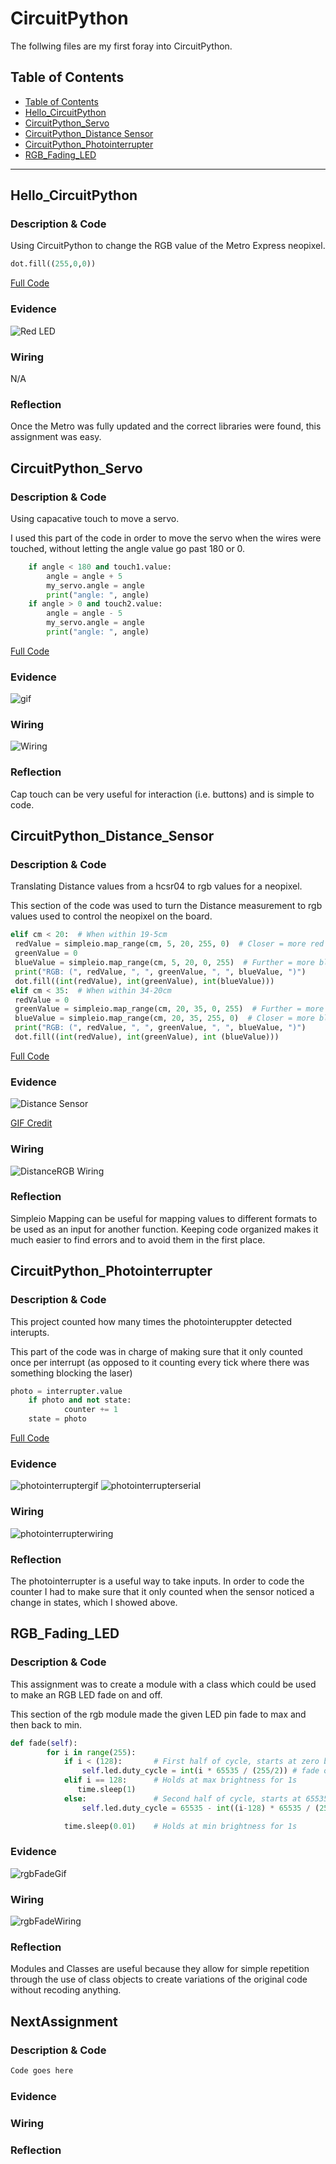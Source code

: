 # CircuitPython
 The follwing files are my first foray into CircuitPython.
## Table of Contents
* [Table of Contents](#TableOfContents)
* [Hello_CircuitPython](#Hello_CircuitPython)
* [CircuitPython_Servo](#CircuitPython_Servo)
* [CircuitPython_Distance Sensor](#CircuitPython_Distance_Sensor)
* [CircuitPython_Photointerrupter](#CircuitPython_Photointerrupter)
* [RGB_Fading_LED](#RGB_Fading_LED)
---


## Hello_CircuitPython

### Description & Code
Using CircuitPython to change the RGB value of the Metro Express neopixel.
```python
dot.fill((255,0,0))
```

[Full Code](https://github.com/jkrosby51/CircuitPython/blob/main/HelloWorld.py)

### Evidence
![Red LED](https://github.com/jkrosby51/CircuitPython/blob/main/Images/HelloCircuitPython%20Evidence.jpg)

### Wiring
N/A

### Reflection
Once the Metro was fully updated and the correct libraries were found, this assignment was easy.


## CircuitPython_Servo

### Description & Code
Using capacative touch to move a servo.

I used this part of the code in order to move the servo when the wires were touched, without letting the angle value go past 180 or 0.
```python
    if angle < 180 and touch1.value: 
        angle = angle + 5
        my_servo.angle = angle
        print("angle: ", angle)
    if angle > 0 and touch2.value:
        angle = angle - 5
        my_servo.angle = angle
        print("angle: ", angle)
```
[Full Code](https://github.com/jkrosby51/CircuitPython/blob/main/ServoCapTouch.py)

### Evidence
![gif](https://github.com/jkrosby51/CircuitPython/blob/main/Images/ServoCapTouch%20Gif.gif)
### Wiring
![Wiring](https://github.com/jkrosby51/CircuitPython/blob/main/Images/ServoCapTouch%20Wiring.jpg)
### Reflection
Cap touch can be very useful for interaction (i.e. buttons) and is simple to code.


## CircuitPython_Distance_Sensor

### Description & Code
Translating Distance values from a hcsr04 to rgb values for a neopixel.

This section of the code was used to turn the Distance measurement to rgb values used to control the neopixel on the board.
```python
elif cm < 20:  # When within 19-5cm
 redValue = simpleio.map_range(cm, 5, 20, 255, 0)  # Closer = more red
 greenValue = 0
 blueValue = simpleio.map_range(cm, 5, 20, 0, 255)  # Further = more blue
 print("RGB: (", redValue, ", ", greenValue, ", ", blueValue, ")")
 dot.fill((int(redValue), int(greenValue), int(blueValue)))
elif cm < 35:  # When within 34-20cm
 redValue = 0
 greenValue = simpleio.map_range(cm, 20, 35, 0, 255)  # Further = more green
 blueValue = simpleio.map_range(cm, 20, 35, 255, 0)  # Closer = more blue
 print("RGB: (", redValue, ", ", greenValue, ", ", blueValue, ")")
 dot.fill((int(redValue), int(greenValue), int (blueValue)))
```
[Full Code](https://github.com/jkrosby51/CircuitPython/blob/main/DistanceRGB.py)

### Evidence
![Distance Sensor](https://github.com/jkrosby51/CircuitPython/blob/main/Images/gabyD-DistanceRGB.gif)

[GIF Credit](https://github.com/gdaless20/Circuitpython#CircuitPython_Distance_Servo)

### Wiring
![DistanceRGB Wiring](https://github.com/jkrosby51/CircuitPython/blob/main/Images/DistanceRGB%20Wiring.png)
### Reflection
Simpleio Mapping can be useful for mapping values to different formats to be used as an input for another function. Keeping code organized makes it much easier to find errors and to avoid them in the first place.


## CircuitPython_Photointerrupter 

### Description & Code
This project counted how many times the photointeruppter detected interupts.

This part of the code was in charge of making sure that it only counted once per interrupt (as opposed to it counting every tick where there was something blocking the laser)
```python
photo = interrupter.value
    if photo and not state:
            counter += 1
    state = photo
```

[Full Code](https://github.com/jkrosby51/CircuitPython/blob/main/Photointerrupters.py)

### Evidence

![photointerruptergif](https://github.com/jkrosby51/CircuitPython/blob/main/Images/PhotointerrupterGif.gif)
![photointerrupterserial](https://github.com/jkrosby51/CircuitPython/blob/main/Images/PhotointerrupterSerial.png)
### Wiring

![photointerrupterwiring](https://github.com/jkrosby51/CircuitPython/blob/main/Images/PhotointerrupterWiring.jpg)

### Reflection

The photointerrupter is a useful way to take inputs. In order to code the counter I had to make sure that it only counted when the sensor noticed a change in states, which I showed above.


## RGB_Fading_LED

### Description & Code
This assignment was to create a module with a class which could be used to make an RGB LED fade on and off.

This section of the rgb module made the given LED pin fade to max and then back to min.
```python
def fade(self):
        for i in range(255):
            if i < (128):       # First half of cycle, starts at zero brightness and moves up to 65535 (max).
                self.led.duty_cycle = int(i * 65535 / (255/2)) # fade off
            elif i == 128:      # Holds at max brightness for 1s
               time.sleep(1)
            else:               # Second half of cycle, starts at 65535 brightness (max) and moves down to zero.
                self.led.duty_cycle = 65535 - int((i-128) * 65535 / (255/2))

            time.sleep(0.01)    # Holds at min brightness for 1s
```

### Evidence

![rgbFadeGif](https://github.com/jkrosby51/CircuitPython/blob/main/Images/ClassesGif.gif)

### Wiring

![rgbFadeWiring](https://github.com/jkrosby51/CircuitPython/blob/main/Images/RGBFadeWiring.jpg)

### Reflection

Modules and Classes are useful because they allow for simple repetition through the use of class objects to create variations of the original code without recoding anything.

## NextAssignment

### Description & Code

```python
Code goes here

```

### Evidence

### Wiring

### Reflection

